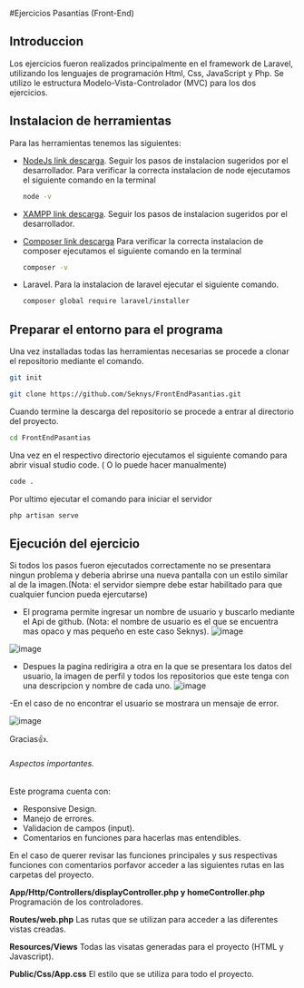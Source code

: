 

#Ejercicios Pasantías (Front-End)




## Introduccion
Los ejercicios fueron realizados principalmente en el framework de Laravel, utilizando los lenguajes de programación Html, Css, JavaScript y Php. Se utilizo le estructura Modelo-Vista-Controlador (MVC) para los dos ejercicios.

## Instalacion de herramientas

Para las herramientas tenemos las siguientes:

- [NodeJs link descarga](https://nodejs.org/en/).
    Seguir los pasos de instalacion sugeridos por el desarrollador.
    Para verificar la correcta instalacion de node ejecutamos el siguiente comando en la terminal
     ```sh
    node -v
    ```


- [XAMPP link descarga](https://www.apachefriends.org/es/index.html).
    Seguir los pasos de instalacion sugeridos por el desarrollador.
    
    

- [Composer link descarga](https://getcomposer.org/download/) 
    Para verificar la correcta instalacion de composer ejecutamos el siguiente comando en la terminal
     ```sh
    composer -v
    ```
    
- Laravel.
    Para la instalacion de laravel ejecutar el siguiente comando.
     ```sh
    composer global require laravel/installer
    ```





## Preparar el entorno para el programa

Una vez installadas todas las herramientas necesarias se procede a clonar el repositorio mediante el comando.

```sh
git init
```


```sh
git clone https://github.com/Seknys/FrontEndPasantias.git
```

Cuando termine la descarga del repositorio se procede a entrar al directorio del proyecto.

```sh
cd FrontEndPasantias
```


Una vez en el respectivo directorio ejecutamos el siguiente comando para abrir visual studio code. ( O lo puede hacer manualmente)

```sh
code .
```



Por ultimo ejecutar el comando para iniciar el servidor

```sh
php artisan serve
```

## Ejecución del ejercicio 

Si todos los pasos fueron ejecutados correctamente no se presentara ningun problema y deberia abrirse una nueva pantalla con un estilo similar al de la imagen.(Nota: el servidor siempre debe estar habilitado para que cualquier funcion pueda ejercutarse)


- El programa permite ingresar un nombre de usuario  y buscarlo mediante el Api de github. (Nota: el nombre de usuario es el que se encuentra mas opaco y mas pequeño en este caso Seknys).
![image](https://user-images.githubusercontent.com/74793607/179326024-3702a1a1-7879-4161-b24d-c3fccef2aba7.png)

![image](https://user-images.githubusercontent.com/74793607/179326019-cb1aea8a-ab62-4691-9ecb-e7f035f95541.png)

- Despues la pagina redirigira a otra en la que se presentara los datos del usuario, la imagen de perfil y todos los repositorios que este tenga con una descripcion y nombre de cada uno.
![image](https://user-images.githubusercontent.com/74793607/179326058-44ae11d3-9d48-471e-bac6-ce054919dcf0.png)


-En el caso de no encontrar el usuario se mostrara un mensaje de error.

![image](https://user-images.githubusercontent.com/74793607/179326073-caeef5e9-3023-427a-ad53-2314481bbcca.png)



Gracias👍.

###### Aspectos importantes.

Este programa cuenta con:

- Responsive Design.
- Manejo de errores.
- Validacion de campos (input).
- Comentarios en funciones para hacerlas mas entendibles.

En el caso de querer revisar las funciones principales y sus respectivas funciones con comentarios porfavor acceder a las siguientes rutas en las carpetas del proyecto.

**App/Http/Controllers/displayController.php y homeController.php** Programación de los controladores.

**Routes/web.php** Las rutas que se utilizan para acceder a las diferentes vistas creadas.

**Resources/Views** Todas las visatas generadas para el proyecto (HTML y Javascript).

**Public/Css/App.css** El estilo que se utiliza para todo el proyecto.
